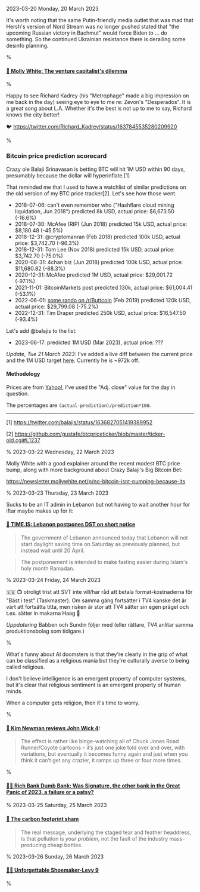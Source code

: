 2023-03-20 Monday, 20 March 2023

It's worth noting that the same Putin-friendly media outlet that was mad that Hersh's version of Nord Stream was no longer pushed stated that "the upcoming Russian victory in Bachmut" would force Biden to ... do something. So the continued Ukrainian resistance there is derailing some desinfo planning. 

%

#### [🔗 Molly White: The venture capitalist's dilemma](https://newsletter.mollywhite.net/p/the-venture-capitalists-dilemma)

%

Happy to see Richard Kadrey (his "Metrophage" made a big impression on me back in the day) seeing eye to eye to me re: Zevon's "Desperados". It is a great song about L.A. Whether it's the best is not up to me to say, Richard knows the city better!

🐦 <https://twitter.com/Richard_Kadrey/status/1637845535280209920>

%

### Bitcoin price prediction scorecard

Crazy ole Balaji Srinavasan is betting BTC will hit 1M USD within 90 days, presumably because the dollar will hyperinflate.[1] 

That reminded me that I used to have a watchlist of similar predictions on the old version of my BTC price tracker[2]. Let's see how those went.

* 2018-07-06: can't even remember who ("Hashflare cloud mining liquidation, Jun 2018") predicted 8k USD, actual price: $6,673.50 (-16.6%)
* 2018-07-30: McAfee (RIP) (Jun 2018) predicted 15k USD, actual price: $8,180.48 (-45.5%)
* 2018-12-31: @cryptomanran (Feb 2018) predicted 100k USD, actual price: $3,742.70 (-96.3%)
* 2018-12-31: Tom Lee (Nov 2018) predicted 15k USD, actual price: $3,742.70 (-75.0%)
* 2020-08-31: 4chan biz (Jun 2018) predicted 100k USD, actual price: $11,680.82 (-88.3%)
* 2020-12-31: McAfee predicted 1M USD, actual price: $29,001.72 (-97.1%)
* 2021-11-01: BitcoinMarkets post predicted 130k, actual price: $61,004.41 (-53.1%)
* 2022-06-01: [some rando on /r/Buttcoin](https://redd.it/an5kjp) (Feb 2019) predicted 120k USD, actual price: $29,799.08 (-75.2%)
* 2022-12-31: Tim Draper predicted 250k USD, actual price: $16,547.50 (-93.4%)

Let's add @balajis to the list:

* 2023-06-17: predicted 1M USD (Mar 2023), actual price: ???

*Update, Tue 21 March 2023:* I've added a live diff between the current price and the 1M USD target [here](https://gerikson.com/btcticker/index.html#balajis). Currently he is ~972k off.

#### Methodology

Prices are from [Yahoo!](https://finance.yahoo.com/quote/BTC-USD?p=BTC-USD), I've used the "Adj. close" value for the day in question. 

The percentages are `(actual-prediction)/prediction*100`. 

---

[1] <https://twitter.com/balajis/status/1636827051419389952>

[2] <https://github.com/gustafe/btcpriceticker/blob/master/ticker-old.cgi#L1237>

%
2023-03-22 Wednesday, 22 March 2023

Molly White with a good explainer around the recent modest BTC price bump, along with more background about Crazy Balaji's Big Bitcoin Bet: 

<https://newsletter.mollywhite.net/p/no-bitcoin-isnt-pumping-because-its>

%
2023-03-23 Thursday, 23 March 2023

Sucks to be an IT admin in Lebanon but not having to wait another hour for iftar maybe makes up for it: 

#### [🔗 TIME.IS: Lebanon postpones DST on short notice](https://time.is/time_zone_news/lebanon_postpones_dst_on_short_notice)

>The government of Lebanon announced today that Lebanon will not start daylight saving time on Saturday as previously planned, but instead wait until 20 April.

> The postponement is intended to make fasting easier during Islam's holy month Ramadan.

%
2023-03-24 Friday, 24 March 2023

&#x1F1F8;&#x1F1EA; 📺 otroligt trist att SVT inte vill/har råd att betala format-kostnaderna för "Bäst i test" (Taskmaster). Om samma gäng fortsätter i TV4 kanske det är värt att fortsätta titta, men risken är stor att TV4 sätter sin egen prägel och t.ex. sätter in makarna Haag 🤮

*Uppdatering* Babben och Sundin följer med (eller rättare, TV4 anlitar samma produktionsbolag som tidigare.)


%

What's funny about AI doomsters is that they're clearly in the grip of what can be classified as a religious mania but they're culturally averse to being called religious. 

I don't believe intelligence is an emergent property of computer systems, but it's clear that religious sentiment is an emergent property of human minds. 

When a computer gets religion, then it's time to worry.

%

#### [🔗 Kim Newman reviews John Wick 4](https://johnnyalucard.com/2023/03/24/film-review-john-wick-chapter-4/):

> The effect is rather like binge-watching all of Chuck Jones Road Runner/Coyote cartoons – it’s just one joke told over and over, with variations, but eventually it becomes funny again and just when you think it can’t get any crazier, it ramps up three or four more times.

%

#### [🔗💸 Rich Bank Dumb Bank: Was Signature, the other bank in the Great Panic of 2023, a failure or a patsy?](https://prospect.org/economy/2023-03-23-rich-bank-dumb-bank-signature/)

%
2023-03-25 Saturday, 25 March 2023

#### [🔗 The carbon footprint sham](https://mashable.com/feature/carbon-footprint-pr-campaign-sham)

> The real message, underlying the staged tear and feather headdress, is that pollution is *your problem*, not the fault of the industry mass-producing cheap bottles.

%
2023-03-26 Sunday, 26 March 2023

#### [🔗🔭 Unforgettable Shoemaker-Levy 9](https://www.boslough.us/blog/unforgettable-shoemaker-levy-9)

%
